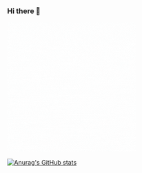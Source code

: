### Hi there 👋

<!--
**ventusoon/ventusoon** is a ✨ _special_ ✨ repository because its `README.md` (this file) appears on your GitHub profile.

Here are some ideas to get you started:

- 🔭 I’m currently working on ...
- 🌱 I’m currently learning ...
- 👯 I’m looking to collaborate on ...
- 🤔 I’m looking for help with ...
- 💬 Ask me about ...
- 📫 How to reach me: ...
- 😄 Pronouns: ...
- ⚡ Fun fact: ...
-->
[<img tag="欢迎关注我的公众号" width=300 src=https://github.com/ventusoon/LuvSia/raw/gh-pages/images/LOGO/Logo.gif>](https://mp.weixin.qq.com/mp/profile_ext?action=home&__biz=Mzg2Nzk3MjY3MQ==&scene=117#wechat_redirect)


[![Anurag's GitHub stats](https://github-readme-stats.vercel.app/api?username=ventusoon)](https://github.com/anuraghazra/github-readme-stats)
